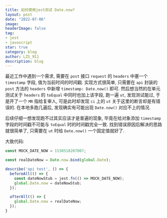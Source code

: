 ```yaml
---
title: 如何使用jest测试 Date.now?
layout: post
date: "2022-07-06"
image: 
headerImage: false
tag:
- jest
- javascript
star: true
category: blog
author: LZS_911
description: blog
---
```


最近工作中遇到一个需求, 需要在 `post` 接口 `request` 的 `headers` 中塞一个 `timestamp` 字段, 值为当前时间的时间戳. 实现方式很简单, 只需要在 `api` 封装的 `post` 方法的 `headers` 中新增 `timestamp: Date.now()` 即可. 然后想当然的在单元测试关于 `headers` 的 `toEqual` 中同时也加上该字段, 跑一遍 `ut`, 发现测试能过, 于是开了一个 `MR` 指给复审人, 可是此时却发现 `ci` 上的 `ut` 关于这里的断言却是有错误的. 在本地多跑几遍后, 发现确实有可能出现 `Date.now()` 对应不上的情况.

后续仔细一想发现跑不过其实应该才是普遍的现象, 毕竟在给对象添加 `timestamp` 字段的时间戳不可能与 `toEqual` 时的时间戳完全一致. 找到错误原因后解决的思路就很简单了, 只需要在 `ut` 时给 `Date.now()` 一个固定值就好了.

大致代码:

```javascript
const MOCK_DATE_NOW = 1530518207007;

const realDateNow = Date.now.bind(global.Date);

describe('api test', () => {
  beforeAll(() => {
    const dateNowStub = jest.fn(() => MOCK_DATE_NOW);
    global.Date.now = dateNowStub;
  });

  afterAll(() => {
    global.Date.now = realDateNow;
  });
}

```
